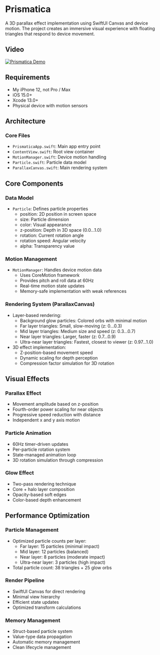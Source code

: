 # Prismatica

A 3D parallax effect implementation using SwiftUI Canvas and device motion. The project creates an immersive visual experience with floating triangles that respond to device movement.

## Video
[![Prismatica Demo](assets/demo_thumbnail.png)](assets/IMG_2360.MOV)

## Requirements
- My iPhone 12, not Pro / Max
- iOS 15.0+
- Xcode 13.0+
- Physical device with motion sensors

## Architecture

### Core Files
- `PrismaticaApp.swift`: Main app entry point
- `ContentView.swift`: Root view container
- `MotionManager.swift`: Device motion handling
- `Particle.swift`: Particle data model
- `ParallaxCanvas.swift`: Main rendering system

## Core Components

### Data Model
- `Particle`: Defines particle properties
  - position: 2D position in screen space
  - size: Particle dimension
  - color: Visual appearance
  - z-position: Depth in 3D space (0.0...1.0)
  - rotation: Current rotation angle
  - rotation speed: Angular velocity
  - alpha: Transparency value

### Motion Management
- `MotionManager`: Handles device motion data
  - Uses CoreMotion framework
  - Provides pitch and roll data at 60Hz
  - Real-time motion state updates
  - Memory-safe implementation with weak references

### Rendering System (ParallaxCanvas)
- Layer-based rendering:
  - Background glow particles: Colored orbs with minimal motion
  - Far layer triangles: Small, slow-moving (z: 0...0.3)
  - Mid layer triangles: Medium size and speed (z: 0.3...0.7)
  - Near layer triangles: Larger, faster (z: 0.7...0.9)
  - Ultra-near layer triangles: Fastest, closest to viewer (z: 0.97...1.0)
- 3D effect implementation:
  - Z-position-based movement speed
  - Dynamic scaling for depth perception
  - Compression factor simulation for 3D rotation

## Visual Effects

### Parallax Effect
- Movement amplitude based on z-position
- Fourth-order power scaling for near objects
- Progressive speed reduction with distance
- Independent x and y axis motion

### Particle Animation
- 60Hz timer-driven updates
- Per-particle rotation system
- State-managed animation loop
- 3D rotation simulation through compression

### Glow Effect
- Two-pass rendering technique
- Core + halo layer composition
- Opacity-based soft edges
- Color-based depth enhancement

## Performance Optimization

### Particle Management
- Optimized particle counts per layer:
  - Far layer: 15 particles (minimal impact)
  - Mid layer: 12 particles (balanced)
  - Near layer: 8 particles (moderate impact)
  - Ultra-near layer: 3 particles (high impact)
- Total particle count: 38 triangles + 25 glow orbs

### Render Pipeline
- SwiftUI Canvas for direct rendering
- Minimal view hierarchy
- Efficient state updates
- Optimized transform calculations

### Memory Management
- Struct-based particle system
- Value-type data propagation
- Automatic memory management
- Clean lifecycle management
